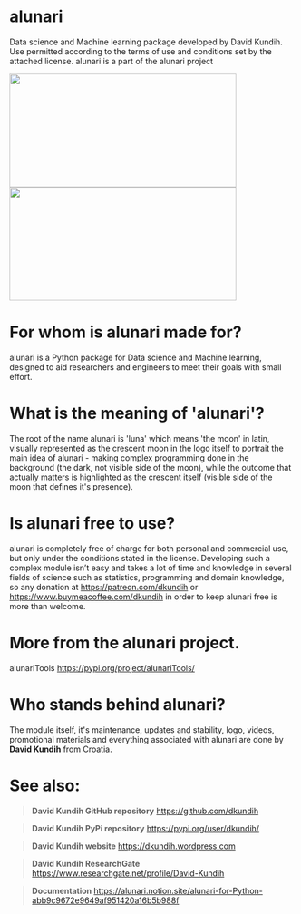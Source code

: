 # alunari
Data science and Machine learning package developed by David Kundih.
Use permitted according to the terms of use and conditions set by the attached license. alunari is a part of the alunari project

<img src="../main/.logistics/promo1.png" width="400" height="200"> <img src="../main/.logistics/promo2.png" width="400" height="200">

# For whom is alunari made for?

alunari is a Python package for Data science and Machine learning, designed to aid researchers and engineers to meet their goals with small effort.

# What is the meaning of 'alunari'?

The root of the name alunari is 'luna' which means 'the moon' in latin, visually represented as the crescent moon in the logo itself to portrait the main idea of alunari - making complex programming done in the background (the dark, not visible side of the moon), while the outcome that actually matters is highlighted as the crescent itself (visible side of the moon that defines it's presence). 

# Is alunari free to use?

alunari is completely free of charge for both personal and commercial use, but only under the conditions stated in the license. Developing such a complex module isn’t easy and takes a lot of time and knowledge in several fields of science such as statistics, programming and domain knowledge, so any donation at https://patreon.com/dkundih or https://www.buymeacoffee.com/dkundih in order to keep alunari free is more than welcome.

# More from the alunari project.

alunariTools https://pypi.org/project/alunariTools/

# Who stands behind alunari?

The module itself, it's maintenance, updates and stability, logo, videos, promotional materials and everything associated with alunari are done by **David Kundih** from Croatia.

# See also:

> **David Kundih GitHub repository**
https://github.com/dkundih

> **David Kundih PyPi repository**
https://pypi.org/user/dkundih/

> **David Kundih website**
https://dkundih.wordpress.com

> **David Kundih ResearchGate**
https://www.researchgate.net/profile/David-Kundih

> **Documentation**
https://alunari.notion.site/alunari-for-Python-abb9c9672e9649af951420a16b5b988f
